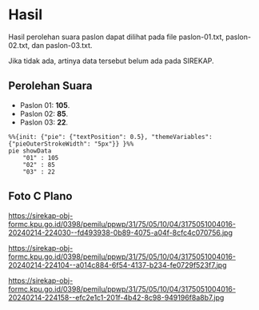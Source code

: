 # Hasil

Hasil perolehan suara paslon dapat dilihat pada file paslon-01.txt, paslon-02.txt, dan paslon-03.txt.

Jika tidak ada, artinya data tersebut belum ada pada SIREKAP.

## Perolehan Suara

 * Paslon 01: **105**.
 * Paslon 02: **85**.
 * Paslon 03: **22**.

```mermaid
%%{init: {"pie": {"textPosition": 0.5}, "themeVariables": {"pieOuterStrokeWidth": "5px"}} }%%
pie showData
    "01" : 105
    "02" : 85
    "03" : 22
```
## Foto C Plano

https://sirekap-obj-formc.kpu.go.id/0398/pemilu/ppwp/31/75/05/10/04/3175051004016-20240214-224030--fd493938-0b89-4075-a04f-8cfc4c070756.jpg

https://sirekap-obj-formc.kpu.go.id/0398/pemilu/ppwp/31/75/05/10/04/3175051004016-20240214-224104--a014c884-6f54-4137-b234-fe0729f523f7.jpg

https://sirekap-obj-formc.kpu.go.id/0398/pemilu/ppwp/31/75/05/10/04/3175051004016-20240214-224158--efc2e1c1-201f-4b42-8c98-949196f8a8b7.jpg
